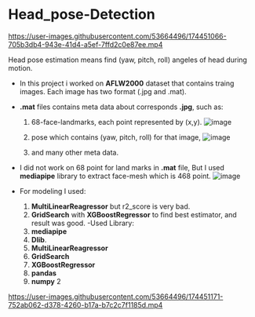 # Head_pose-Detection

          

https://user-images.githubusercontent.com/53664496/174451066-705b3db4-943e-41d4-a5ef-7ffd2c0e87ee.mp4


                                                  

           
Head pose estimation means find (yaw, pitch, roll) angeles of head during motion.

- In this project i worked on **AFLW2000** dataset that contains traing images. Each image has two format (.jpg and .mat).
- **.mat** files contains meta data about corresponds **.jpg**, such as:
    1.  68-face-landmarks, each point represented by (x,y). 
          ![image](https://user-images.githubusercontent.com/53664496/174450652-52ac6957-1c75-40a4-bc2b-7d9a9463bc60.png)

    3.  pose which contains  (yaw, pitch, roll) for that image,
          ![image](https://user-images.githubusercontent.com/53664496/174450676-8bdb5bda-41d1-4442-a0bd-49868460df3f.png)

    5.  and many other meta data.




- I did not work on 68 point for land marks in **.mat** file, But I used **mediapipe** library to extract face-mesh which is 468 point.
      ![image](https://user-images.githubusercontent.com/53664496/174450753-98093d84-9896-4ee6-bd04-3f3ee2e86818.png)
      
- For modeling I used:
    1.  **MultiLinearReagressor** but r2_score is very bad.
    2.  **GridSearch** with **XGBoostRegressor** to find best estimator,  and result was good.
 -Used Library:
  1.  **mediapipe**
  2.  **Dlib**.
  3.  **MultiLinearReagressor**
  4.  **GridSearch**
  5.  **XGBoostRegressor**
  6.  **pandas**
  7.  **numpy**
  2

https://user-images.githubusercontent.com/53664496/174451171-752ab062-d378-4260-b17a-b7c2c7f1185d.mp4





